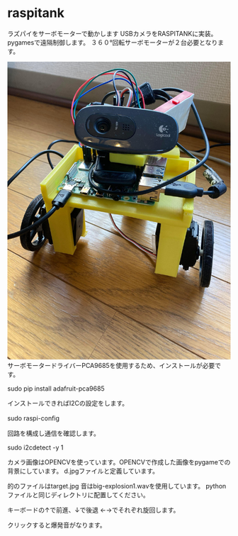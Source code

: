 # raspitank
ラズパイをサーボモーターで動かします
USBカメラをRASPITANKに実装。　pygamesで遠隔制御します。
３６０°回転サーボモーターが２台必要となります。

![RASPITANK](https://github.com/ultimatemasashi/raspitank/blob/main/122566478_270925330891548_6412678789847878808_n.jpg)
 サーボモータードライバーPCA9685を使用するため、インストールが必要です。

sudo pip install adafruit-pca9685

インストールできればI2Cの設定をします。

sudo raspi-config　

回路を構成し通信を確認します。

sudo i2cdetect -y 1


カメラ画像はOPENCVを使っています。OPENCVで作成した画像をpygameでの背景にしています。
d.jpgファイルと定義しています。

的のファイルはtarget.jpg 音はbig-explosion1.wavを使用しています。
pythonファイルと同じディレクトリに配置してください。


キーボードの↑で前進、↓で後退
←→でそれぞれ旋回します。

クリックすると爆発音がなります。
